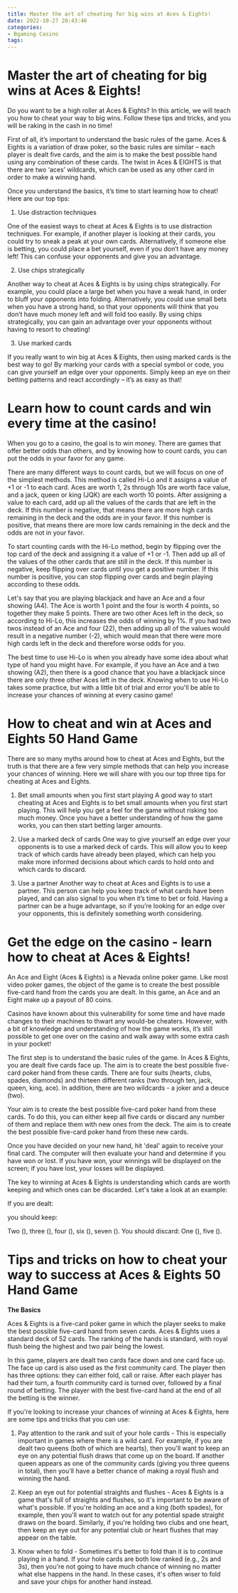 ```yaml
---
title: Master the art of cheating for big wins at Aces & Eights!
date: 2022-10-27 20:43:46
categories:
- Bgaming Casino
tags:
---
```



#  Master the art of cheating for big wins at Aces & Eights!

Do you want to be a high roller at Aces & Eights? In this article, we will teach you how to cheat your way to big wins. Follow these tips and tricks, and you will be raking in the cash in no time!

First of all, it’s important to understand the basic rules of the game. Aces & Eights is a variation of draw poker, so the basic rules are similar – each player is dealt five cards, and the aim is to make the best possible hand using any combination of these cards. The twist in Aces & EIGHTS is that there are two ‘aces’ wildcards, which can be used as any other card in order to make a winning hand.

Once you understand the basics, it’s time to start learning how to cheat! Here are our top tips:

1. Use distraction techniques

One of the easiest ways to cheat at Aces & Eights is to use distraction techniques. For example, if another player is looking at their cards, you could try to sneak a peak at your own cards. Alternatively, if someone else is betting, you could place a bet yourself, even if you don’t have any money left! This can confuse your opponents and give you an advantage.

2. Use chips strategically

Another way to cheat at Aces & Eights is by using chips strategically. For example, you could place a large bet when you have a weak hand, in order to bluff your opponents into folding. Alternatively, you could use small bets when you have a strong hand, so that your opponents will think that you don’t have much money left and will fold too easily. By using chips strategically, you can gain an advantage over your opponents without having to resort to cheating!

3. Use marked cards

If you really want to win big at Aces & Eights, then using marked cards is the best way to go! By marking your cards with a special symbol or code, you can give yourself an edge over your opponents. Simply keep an eye on their betting patterns and react accordingly – it’s as easy as that!

#  Learn how to count cards and win every time at the casino!

When you go to a casino, the goal is to win money. There are games that offer better odds than others, and by knowing how to count cards, you can put the odds in your favor for any game.

There are many different ways to count cards, but we will focus on one of the simplest methods. This method is called Hi-Lo and it assigns a value of +1 or -1 to each card. Aces are worth 1, 2s through 10s are worth face value, and a jack, queen or king (JQK) are each worth 10 points. After assigning a value to each card, add up all the values of the cards that are left in the deck. If this number is negative, that means there are more high cards remaining in the deck and the odds are in your favor. If this number is positive, that means there are more low cards remaining in the deck and the odds are not in your favor.

To start counting cards with the Hi-Lo method, begin by flipping over the top card of the deck and assigning it a value of +1 or -1. Then add up all of the values of the other cards that are still in the deck. If this number is negative, keep flipping over cards until you get a positive number. If this number is positive, you can stop flipping over cards and begin playing according to these odds.

Let's say that you are playing blackjack and have an Ace and a four showing (A4). The Ace is worth 1 point and the four is worth 4 points, so together they make 5 points. There are two other Aces left in the deck, so according to Hi-Lo, this increases the odds of winning by 1%. If you had two twos instead of an Ace and four (22), then adding up all of the values would result in a negative number (-2), which would mean that there were more high cards left in the deck and therefore worse odds for you.

The best time to use Hi-Lo is when you already have some idea about what type of hand you might have. For example, if you have an Ace and a two showing (A2), then there is a good chance that you have a blackjack since there are only three other Aces left in the deck. Knowing when to use Hi-Lo takes some practice, but with a little bit of trial and error you'll be able to increase your chances of winning at every casino game!

#  How to cheat and win at Aces and Eights 50 Hand Game 

There are so many myths around how to cheat at Aces and Eights, but the truth is that there are a few very simple methods that can help you increase your chances of winning. Here we will share with you our top three tips for cheating at Aces and Eights.

1. Bet small amounts when you first start playing
A good way to start cheating at Aces and Eights is to bet small amounts when you first start playing. This will help you get a feel for the game without risking too much money. Once you have a better understanding of how the game works, you can then start betting larger amounts.

2. Use a marked deck of cards
One way to give yourself an edge over your opponents is to use a marked deck of cards. This will allow you to keep track of which cards have already been played, which can help you make more informed decisions about which cards to hold onto and which cards to discard.

3. Use a partner
Another way to cheat at Aces and Eights is to use a partner. This person can help you keep track of what cards have been played, and can also signal to you when it’s time to bet or fold. Having a partner can be a huge advantage, so if you’re looking for an edge over your opponents, this is definitely something worth considering.

#  Get the edge on the casino - learn how to cheat at Aces & Eights!

An Ace and Eight (Aces & Eights) is a Nevada online poker game. Like most video poker games, the object of the game is to create the best possible five-card hand from the cards you are dealt. In this game, an Ace and an Eight make up a payout of 80 coins.

Casinos have known about this vulnerability for some time and have made changes to their machines to thwart any would-be cheaters. However, with a bit of knowledge and understanding of how the game works, it’s still possible to get one over on the casino and walk away with some extra cash in your pocket!

The first step is to understand the basic rules of the game. In Aces & Eights, you are dealt five cards face up. The aim is to create the best possible five-card poker hand from these cards. There are four suits (hearts, clubs, spades, diamonds) and thirteen different ranks (two through ten, jack, queen, king, ace). In addition, there are two wildcards - a joker and a deuce (two).

Your aim is to create the best possible five-card poker hand from these cards. To do this, you can either keep all five cards or discard any number of them and replace them with new ones from the deck. The aim is to create the best possible five-card poker hand from these new cards.

Once you have decided on your new hand, hit 'deal' again to receive your final card. The computer will then evaluate your hand and determine if you have won or lost. If you have won, your winnings will be displayed on the screen; if you have lost, your losses will be displayed.

The key to winning at Aces & Eights is understanding which cards are worth keeping and which ones can be discarded. Let's take a look at an example:




If you are dealt:



 
you should keep: 

Two (), three (), four (), six (), seven ().
You should discard: 
One (), five ().

#  Tips and tricks on how to cheat your way to success at Aces & Eights 50 Hand Game

**The Basics**

Aces & Eights is a five-card poker game in which the player seeks to make the best possible five-card hand from seven cards. Aces & Eights uses a standard deck of 52 cards. The ranking of the hands is standard, with royal flush being the highest and two pair being the lowest.

In this game, players are dealt two cards face down and one card face up. The face up card is also used as the first community card. The player then has three options: they can either fold, call or raise. After each player has had their turn, a fourth community card is turned over, followed by a final round of betting. The player with the best five-card hand at the end of all the betting is the winner.

If you're looking to increase your chances of winning at Aces & Eights, here are some tips and tricks that you can use:

1) Pay attention to the rank and suit of your hole cards - This is especially important in games where there is a wild card. For example, if you are dealt two queens (both of which are hearts), then you'll want to keep an eye on any potential flush draws that come up on the board. If another queen appears as one of the community cards (giving you three queens in total), then you'll have a better chance of making a royal flush and winning the hand.

2) Keep an eye out for potential straights and flushes - Aces & Eights is a game that's full of straights and flushes, so it's important to be aware of what's possible. If you're holding an ace and a king (both spades), for example, then you'll want to watch out for any potential spade straight draws on the board. Similarly, if you're holding two clubs and one heart, then keep an eye out for any potential club or heart flushes that may appear on the table.

3) Know when to fold - Sometimes it's better to fold than it is to continue playing in a hand. If your hole cards are both low ranked (e.g., 2s and 3s), then you're not going to have much chance of winning no matter what else happens in the hand. In these cases, it's often wiser to fold and save your chips for another hand instead.